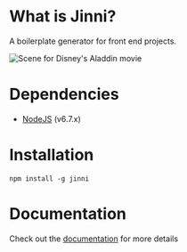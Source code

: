 [documentation]: http://itadakimas.github.io/jinni

# What is Jinni?

A boilerplate generator for front end projects.

![Scene for Disney's Aladdin movie](http://i.giphy.com/tpTOw6sljB2U.gif)

# Dependencies

* [NodeJS](https://nodejs.org) (v6.7.x)

# Installation

```
npm install -g jinni
```

# Documentation

Check out the [documentation] for more details
